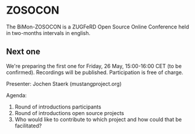 # ZOSOCON
The BiMon-ZOSOCON is a ZUGFeRD Open Source Online Conference held in two-months intervals in english.

## Next one
We're preparing the first one for Friday, 26 May, 15:00-16:00 CET (to be confirmed). 
Recordings will be published. Participation is free of charge.

Presenter: Jochen Staerk (mustangproject.org)

Agenda: 
1. Round of introductions participants
2. Round of introductions open source projects
3. Who would like to contribute to which project and how could that be facilitated?
